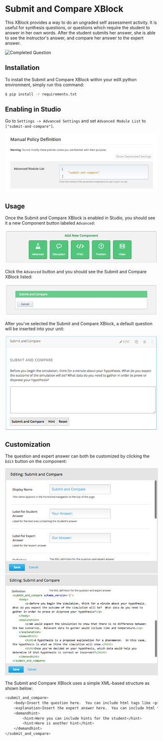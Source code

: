 Submit and Compare XBlock
=========================
This XBlock provides a way to do an ungraded self assessment activity.  It is useful for synthesis questions, or questions which require the student to answer in her own words.  After the student submits her answer, she is able to see the instructor's answer, and compare her answer to the expert answer.

![Completed Question](docs/img/completed.png)

Installation
------------
To install the Submit and Compare XBlock within your edX python environment, simply run this command:

```bash
$ pip install -r requirements.txt
```

Enabling in Studio
------------------
Go to `Settings -> Advanced Settings` and set `Advanced Module List` to `["submit-and-compare"]`.

![Advanced Module List](docs/img/policy.png)

Usage
------------------
Once the Submit and Compare XBlock is enabled in Studio, you should see it a new Component button labeled `Advanced`:

![Component Buttons](docs/img/component.png)

Click the `Advanced` button and you should see the Submit and Compare XBlock listed:

![Advanced Component List](docs/img/advanced.png)

After you've selected the Submit and Compare XBlock, a default question will be inserted into your unit:

![Default Question](docs/img/student_view.png)

Customization
-------------
The question and expert answer can both be customized by clicking the `Edit` button on the component:

![Studio View](docs/img/studio_view1.png)
![Studio View](docs/img/studio_view2.png)

The Submit and Compare XBlock uses a simple XML-based structure as shown below:
```bash
<submit_and_compare>
	<body>Insert the question here.  You can include html tags like <p>, <img>, etc.</body>
	<explanation>Insert the expert answer here.  You can include html tags like <p>, <img>, etc.</explanation>
	<demandhint>
		<hint>Here you can include hints for the student</hint>
		<hint>Here is another hint</hint>
	</demandhint>
</submit_and_compare>
```


